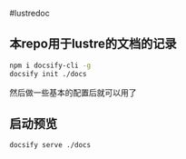 #lustredoc

## 本repo用于lustre的文档的记录

```bash
npm i docsify-cli -g
docsify init ./docs
```

然后做一些基本的配置后就可以用了

## 启动预览
```bash
docsify serve ./docs
```
